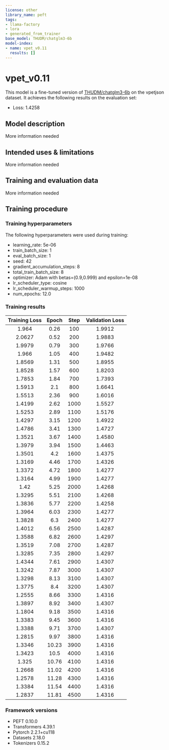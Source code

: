 ```yaml
---
license: other
library_name: peft
tags:
- llama-factory
- lora
- generated_from_trainer
base_model: THUDM/chatglm3-6b
model-index:
- name: vpet_v0.11
  results: []
---
```


<!-- This model card has been generated automatically according to the information the Trainer had access to. You
should probably proofread and complete it, then remove this comment. -->

# vpet_v0.11

This model is a fine-tuned version of [THUDM/chatglm3-6b](https://huggingface.co/THUDM/chatglm3-6b) on the vpetjson dataset.
It achieves the following results on the evaluation set:
- Loss: 1.4258

## Model description

More information needed

## Intended uses & limitations

More information needed

## Training and evaluation data

More information needed

## Training procedure

### Training hyperparameters

The following hyperparameters were used during training:
- learning_rate: 5e-06
- train_batch_size: 1
- eval_batch_size: 1
- seed: 42
- gradient_accumulation_steps: 8
- total_train_batch_size: 8
- optimizer: Adam with betas=(0.9,0.999) and epsilon=1e-08
- lr_scheduler_type: cosine
- lr_scheduler_warmup_steps: 1000
- num_epochs: 12.0

### Training results

| Training Loss | Epoch | Step | Validation Loss |
|:-------------:|:-----:|:----:|:---------------:|
| 1.964         | 0.26  | 100  | 1.9912          |
| 2.0627        | 0.52  | 200  | 1.9883          |
| 1.9979        | 0.79  | 300  | 1.9766          |
| 1.966         | 1.05  | 400  | 1.9482          |
| 1.8569        | 1.31  | 500  | 1.8955          |
| 1.8528        | 1.57  | 600  | 1.8203          |
| 1.7853        | 1.84  | 700  | 1.7393          |
| 1.5913        | 2.1   | 800  | 1.6641          |
| 1.5513        | 2.36  | 900  | 1.6016          |
| 1.4199        | 2.62  | 1000 | 1.5527          |
| 1.5253        | 2.89  | 1100 | 1.5176          |
| 1.4297        | 3.15  | 1200 | 1.4922          |
| 1.4786        | 3.41  | 1300 | 1.4727          |
| 1.3521        | 3.67  | 1400 | 1.4580          |
| 1.3979        | 3.94  | 1500 | 1.4463          |
| 1.3501        | 4.2   | 1600 | 1.4375          |
| 1.3169        | 4.46  | 1700 | 1.4326          |
| 1.3372        | 4.72  | 1800 | 1.4277          |
| 1.3164        | 4.99  | 1900 | 1.4277          |
| 1.42          | 5.25  | 2000 | 1.4268          |
| 1.3295        | 5.51  | 2100 | 1.4268          |
| 1.3836        | 5.77  | 2200 | 1.4258          |
| 1.3964        | 6.03  | 2300 | 1.4277          |
| 1.3828        | 6.3   | 2400 | 1.4277          |
| 1.4012        | 6.56  | 2500 | 1.4287          |
| 1.3588        | 6.82  | 2600 | 1.4297          |
| 1.3519        | 7.08  | 2700 | 1.4287          |
| 1.3285        | 7.35  | 2800 | 1.4297          |
| 1.4344        | 7.61  | 2900 | 1.4307          |
| 1.3242        | 7.87  | 3000 | 1.4307          |
| 1.3298        | 8.13  | 3100 | 1.4307          |
| 1.3775        | 8.4   | 3200 | 1.4307          |
| 1.2555        | 8.66  | 3300 | 1.4316          |
| 1.3897        | 8.92  | 3400 | 1.4307          |
| 1.1804        | 9.18  | 3500 | 1.4316          |
| 1.3383        | 9.45  | 3600 | 1.4316          |
| 1.3388        | 9.71  | 3700 | 1.4307          |
| 1.2815        | 9.97  | 3800 | 1.4316          |
| 1.3346        | 10.23 | 3900 | 1.4316          |
| 1.3423        | 10.5  | 4000 | 1.4316          |
| 1.325         | 10.76 | 4100 | 1.4316          |
| 1.2668        | 11.02 | 4200 | 1.4316          |
| 1.2578        | 11.28 | 4300 | 1.4316          |
| 1.3384        | 11.54 | 4400 | 1.4316          |
| 1.2837        | 11.81 | 4500 | 1.4316          |


### Framework versions

- PEFT 0.10.0
- Transformers 4.39.1
- Pytorch 2.2.1+cu118
- Datasets 2.18.0
- Tokenizers 0.15.2